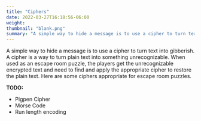 ```yaml
---
title: "Ciphers"
date: 2022-03-27T16:18:56-06:00
weight:
thumbnail: "blank.png"
summary: "A simple way to hide a message is to use a cipher to turn text into gibberish."
---
```


A simple way to hide a message is to use a cipher to turn text into
gibberish. A cipher is a way to turn plain text into something
unrecognizable. When used as an escape room puzzle, the players get the
unrecognizable encrypted text and need to find and apply the appropriate
cipher to restore the plain text. Here are some ciphers appropriate for
escape room puzzles.

**TODO:**
  * Pigpen Cipher
  * Morse Code
  * Run length encoding
